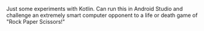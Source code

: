 Just some experiments with Kotlin. Can run this in Android Studio and challenge an extremely smart computer opponent to a life or death game of "Rock Paper Scissors!"
